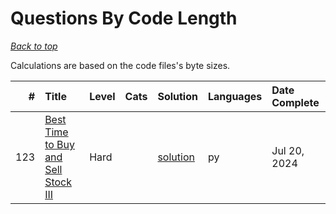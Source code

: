 # Questions By Code Length

*[Back to top](<../README.md>)*

Calculations are based on the code files's byte sizes.

|   # | Title                                                                                                      | Level   | Cats   | Solution                                                   | Languages   | Date Complete   |
|----:|:-----------------------------------------------------------------------------------------------------------|:--------|:-------|:-----------------------------------------------------------|:------------|:----------------|
| 123 | [Best Time to Buy and Sell Stock III](<https://leetcode.com/problems/best-time-to-buy-and-sell-stock-iii>) | Hard    |        | [solution](<_123. Best Time to Buy and Sell Stock III.md>) | py          | Jul 20, 2024    |